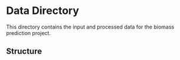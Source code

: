 # Data Directory

This directory contains the input and processed data for the biomass prediction project.

## Structure
